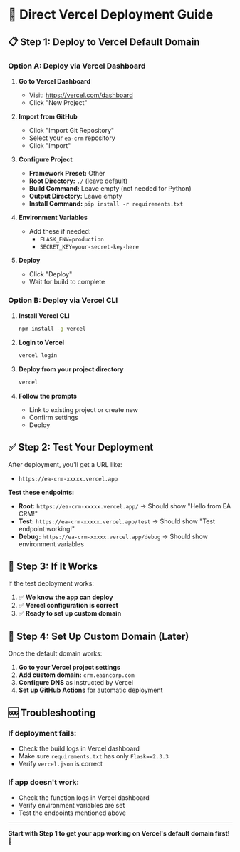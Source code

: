 # 🚀 Direct Vercel Deployment Guide

## 📋 **Step 1: Deploy to Vercel Default Domain**

### **Option A: Deploy via Vercel Dashboard**

1. **Go to Vercel Dashboard**
   - Visit: https://vercel.com/dashboard
   - Click "New Project"

2. **Import from GitHub**
   - Click "Import Git Repository"
   - Select your `ea-crm` repository
   - Click "Import"

3. **Configure Project**
   - **Framework Preset:** Other
   - **Root Directory:** `./` (leave default)
   - **Build Command:** Leave empty (not needed for Python)
   - **Output Directory:** Leave empty
   - **Install Command:** `pip install -r requirements.txt`

4. **Environment Variables**
   - Add these if needed:
     - `FLASK_ENV=production`
     - `SECRET_KEY=your-secret-key-here`

5. **Deploy**
   - Click "Deploy"
   - Wait for build to complete

### **Option B: Deploy via Vercel CLI**

1. **Install Vercel CLI**
   ```bash
   npm install -g vercel
   ```

2. **Login to Vercel**
   ```bash
   vercel login
   ```

3. **Deploy from your project directory**
   ```bash
   vercel
   ```

4. **Follow the prompts**
   - Link to existing project or create new
   - Confirm settings
   - Deploy

## ✅ **Step 2: Test Your Deployment**

After deployment, you'll get a URL like:
- `https://ea-crm-xxxxx.vercel.app`

**Test these endpoints:**
- **Root:** `https://ea-crm-xxxxx.vercel.app/` → Should show "Hello from EA CRM!"
- **Test:** `https://ea-crm-xxxxx.vercel.app/test` → Should show "Test endpoint working!"
- **Debug:** `https://ea-crm-xxxxx.vercel.app/debug` → Should show environment variables

## 🎯 **Step 3: If It Works**

If the test deployment works:
1. ✅ **We know the app can deploy**
2. ✅ **Vercel configuration is correct**
3. ✅ **Ready to set up custom domain**

## 🔧 **Step 4: Set Up Custom Domain (Later)**

Once the default domain works:
1. **Go to your Vercel project settings**
2. **Add custom domain:** `crm.eaincorp.com`
3. **Configure DNS** as instructed by Vercel
4. **Set up GitHub Actions** for automatic deployment

## 🆘 **Troubleshooting**

### **If deployment fails:**
- Check the build logs in Vercel dashboard
- Make sure `requirements.txt` has only `Flask==2.3.3`
- Verify `vercel.json` is correct

### **If app doesn't work:**
- Check the function logs in Vercel dashboard
- Verify environment variables are set
- Test the endpoints mentioned above

---

**Start with Step 1 to get your app working on Vercel's default domain first!** 🚀 
